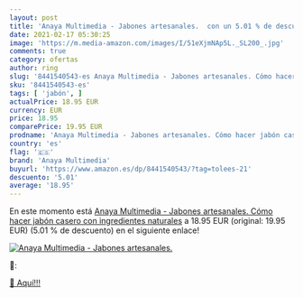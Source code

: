 ```yaml
---
layout: post
title: 'Anaya Multimedia - Jabones artesanales.  con un 5.01 % de descuento'
date: 2021-02-17 05:30:25
image: 'https://m.media-amazon.com/images/I/51eXjmNAp5L._SL200_.jpg'
comments: true
category: ofertas
author: ring
slug: '8441540543-es Anaya Multimedia - Jabones artesanales. Cómo hacer jabón...'
sku: '8441540543-es'
tags: [ 'jabón', ]
actualPrice: 18.95 EUR
currency: EUR
price: 18.95
comparePrice: 19.95 EUR
prodname: 'Anaya Multimedia - Jabones artesanales. Cómo hacer jabón casero con ingredientes naturales'
country: 'es'
flag: '🇪🇸'
brand: 'Anaya Multimedia'
buyurl: 'https://www.amazon.es/dp/8441540543/?tag=tolees-21'
descuento: '5.01'
average: '18.95'
---
```


En este momento está [Anaya Multimedia - Jabones artesanales. Cómo hacer jabón casero con ingredientes naturales](https://www.amazon.es/dp/8441540543/?tag=tolees-21) a 18.95 EUR (original: 19.95 EUR) (5.01 %  de descuento) en el siguiente enlace!

[![Anaya Multimedia - Jabones artesanales. ](https://m.media-amazon.com/images/I/51eXjmNAp5L._SL200_.jpg)](https://www.amazon.es/dp/8441540543/?tag=tolees-21)

🔎:


[🛒 Aquí!!!](https://www.amazon.es/dp/8441540543/?tag=tolees-21)
